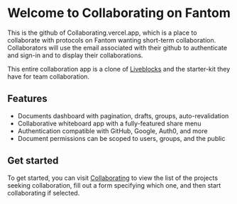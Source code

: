 # Welcome to Collaborating on Fantom

This is the github of Collaborating.vercel.app, which is a place to collaborate
with protocols on Fantom wanting short-term collaboration. Collaborators will
use the email associated with their github to authenticate and sign-in and to
display their collaborations.

This entire collaboration app is a clone of
[Liveblocks](http://liveblocks.io/docs/guides/nextjs-starter-kit) and the
starter-kit they have for team collaboration.

## Features

- Documents dashboard with pagination, drafts, groups, auto-revalidation
- Collaborative whiteboard app with a fully-featured share menu
- Authentication compatible with GitHub, Google, Auth0, and more
- Document permissions can be scoped to users, groups, and the public

## Get started

To get started, you can visit [Collaborating](https://collaborating.vercel.app)
to view the list of the projects seeking collaboration, fill out a form
specifying which one, and then start collaborating if selected.
